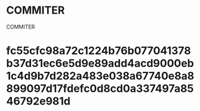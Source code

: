 # COMMITER
COMMITER






# fc55cfc98a72c1224b76b077041378b37d31ec6e5d9e89add4acd9000eb1c4d9b7d282a483e038a67740e8a8899097d17fdefc0d8cd0a337497a8546792e981d
